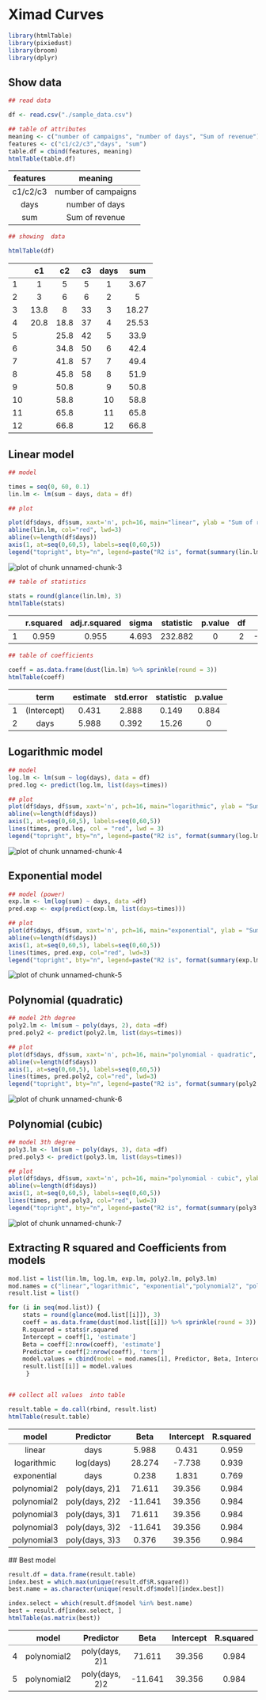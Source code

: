 
# Ximad Curves


```r
library(htmlTable)
library(pixiedust)
library(broom)
library(dplyr)
```

## Show data

```r
## read data 

df <- read.csv("./sample_data.csv")

## table of attributes
meaning <- c("number of campaigns", "number of days", "Sum of revenue")
features <- c("c1/c2/c3","days", "sum") 
table.df = cbind(features, meaning)
htmlTable(table.df)
```

<table class='gmisc_table' style='border-collapse: collapse;' >
<thead>
<tr>
<th style='border-bottom: 1px solid grey; border-top: 2px solid grey; text-align: center;'>features</th>
<th style='border-bottom: 1px solid grey; border-top: 2px solid grey; text-align: center;'>meaning</th>
</tr>
</thead>
<tbody>
<tr>
<td style='text-align: center;'>c1/c2/c3</td>
<td style='text-align: center;'>number of campaigns</td>
</tr>
<tr>
<td style='text-align: center;'>days</td>
<td style='text-align: center;'>number of days</td>
</tr>
<tr>
<td style='border-bottom: 2px solid grey; text-align: center;'>sum</td>
<td style='border-bottom: 2px solid grey; text-align: center;'>Sum of revenue</td>
</tr>
</tbody>
</table>

```r
## showing  data

htmlTable(df)
```

<table class='gmisc_table' style='border-collapse: collapse;' >
<thead>
<tr>
<th style='border-bottom: 1px solid grey; border-top: 2px solid grey;'> </th>
<th style='border-bottom: 1px solid grey; border-top: 2px solid grey; text-align: center;'>c1</th>
<th style='border-bottom: 1px solid grey; border-top: 2px solid grey; text-align: center;'>c2</th>
<th style='border-bottom: 1px solid grey; border-top: 2px solid grey; text-align: center;'>c3</th>
<th style='border-bottom: 1px solid grey; border-top: 2px solid grey; text-align: center;'>days</th>
<th style='border-bottom: 1px solid grey; border-top: 2px solid grey; text-align: center;'>sum</th>
</tr>
</thead>
<tbody>
<tr>
<td style='text-align: left;'>1</td>
<td style='text-align: center;'>1</td>
<td style='text-align: center;'>5</td>
<td style='text-align: center;'>5</td>
<td style='text-align: center;'>1</td>
<td style='text-align: center;'>3.67</td>
</tr>
<tr>
<td style='text-align: left;'>2</td>
<td style='text-align: center;'>3</td>
<td style='text-align: center;'>6</td>
<td style='text-align: center;'>6</td>
<td style='text-align: center;'>2</td>
<td style='text-align: center;'>5</td>
</tr>
<tr>
<td style='text-align: left;'>3</td>
<td style='text-align: center;'>13.8</td>
<td style='text-align: center;'>8</td>
<td style='text-align: center;'>33</td>
<td style='text-align: center;'>3</td>
<td style='text-align: center;'>18.27</td>
</tr>
<tr>
<td style='text-align: left;'>4</td>
<td style='text-align: center;'>20.8</td>
<td style='text-align: center;'>18.8</td>
<td style='text-align: center;'>37</td>
<td style='text-align: center;'>4</td>
<td style='text-align: center;'>25.53</td>
</tr>
<tr>
<td style='text-align: left;'>5</td>
<td style='text-align: center;'></td>
<td style='text-align: center;'>25.8</td>
<td style='text-align: center;'>42</td>
<td style='text-align: center;'>5</td>
<td style='text-align: center;'>33.9</td>
</tr>
<tr>
<td style='text-align: left;'>6</td>
<td style='text-align: center;'></td>
<td style='text-align: center;'>34.8</td>
<td style='text-align: center;'>50</td>
<td style='text-align: center;'>6</td>
<td style='text-align: center;'>42.4</td>
</tr>
<tr>
<td style='text-align: left;'>7</td>
<td style='text-align: center;'></td>
<td style='text-align: center;'>41.8</td>
<td style='text-align: center;'>57</td>
<td style='text-align: center;'>7</td>
<td style='text-align: center;'>49.4</td>
</tr>
<tr>
<td style='text-align: left;'>8</td>
<td style='text-align: center;'></td>
<td style='text-align: center;'>45.8</td>
<td style='text-align: center;'>58</td>
<td style='text-align: center;'>8</td>
<td style='text-align: center;'>51.9</td>
</tr>
<tr>
<td style='text-align: left;'>9</td>
<td style='text-align: center;'></td>
<td style='text-align: center;'>50.8</td>
<td style='text-align: center;'></td>
<td style='text-align: center;'>9</td>
<td style='text-align: center;'>50.8</td>
</tr>
<tr>
<td style='text-align: left;'>10</td>
<td style='text-align: center;'></td>
<td style='text-align: center;'>58.8</td>
<td style='text-align: center;'></td>
<td style='text-align: center;'>10</td>
<td style='text-align: center;'>58.8</td>
</tr>
<tr>
<td style='text-align: left;'>11</td>
<td style='text-align: center;'></td>
<td style='text-align: center;'>65.8</td>
<td style='text-align: center;'></td>
<td style='text-align: center;'>11</td>
<td style='text-align: center;'>65.8</td>
</tr>
<tr>
<td style='border-bottom: 2px solid grey; text-align: left;'>12</td>
<td style='border-bottom: 2px solid grey; text-align: center;'></td>
<td style='border-bottom: 2px solid grey; text-align: center;'>66.8</td>
<td style='border-bottom: 2px solid grey; text-align: center;'></td>
<td style='border-bottom: 2px solid grey; text-align: center;'>12</td>
<td style='border-bottom: 2px solid grey; text-align: center;'>66.8</td>
</tr>
</tbody>
</table>

## Linear model




```r
## model

times = seq(0, 60, 0.1)
lin.lm <- lm(sum ~ days, data = df)

## plot 

plot(df$days, df$sum, xaxt='n', pch=16, main="linear", ylab = "Sum of revenue", xlab="days", cex.lab=1.5, cex.main=1.5, xlim=c(0,60))
abline(lin.lm, col="red", lwd=3)
abline(v=length(df$days))
axis(1, at=seq(0,60,5), labels=seq(0,60,5))
legend("topright", bty="n", legend=paste("R2 is", format(summary(lin.lm)$r.squared,digits=4)), cex = 2.0)
```

![plot of chunk unnamed-chunk-3](figure/unnamed-chunk-3.png) 

```r
## table of statistics

stats = round(glance(lin.lm), 3)
htmlTable(stats)
```

<table class='gmisc_table' style='border-collapse: collapse;' >
<thead>
<tr>
<th style='border-bottom: 1px solid grey; border-top: 2px solid grey;'> </th>
<th style='border-bottom: 1px solid grey; border-top: 2px solid grey; text-align: center;'>r.squared</th>
<th style='border-bottom: 1px solid grey; border-top: 2px solid grey; text-align: center;'>adj.r.squared</th>
<th style='border-bottom: 1px solid grey; border-top: 2px solid grey; text-align: center;'>sigma</th>
<th style='border-bottom: 1px solid grey; border-top: 2px solid grey; text-align: center;'>statistic</th>
<th style='border-bottom: 1px solid grey; border-top: 2px solid grey; text-align: center;'>p.value</th>
<th style='border-bottom: 1px solid grey; border-top: 2px solid grey; text-align: center;'>df</th>
<th style='border-bottom: 1px solid grey; border-top: 2px solid grey; text-align: center;'>logLik</th>
<th style='border-bottom: 1px solid grey; border-top: 2px solid grey; text-align: center;'>AIC</th>
<th style='border-bottom: 1px solid grey; border-top: 2px solid grey; text-align: center;'>BIC</th>
<th style='border-bottom: 1px solid grey; border-top: 2px solid grey; text-align: center;'>deviance</th>
<th style='border-bottom: 1px solid grey; border-top: 2px solid grey; text-align: center;'>df.residual</th>
</tr>
</thead>
<tbody>
<tr>
<td style='border-bottom: 2px solid grey; text-align: left;'>1</td>
<td style='border-bottom: 2px solid grey; text-align: center;'>0.959</td>
<td style='border-bottom: 2px solid grey; text-align: center;'>0.955</td>
<td style='border-bottom: 2px solid grey; text-align: center;'>4.693</td>
<td style='border-bottom: 2px solid grey; text-align: center;'>232.882</td>
<td style='border-bottom: 2px solid grey; text-align: center;'>0</td>
<td style='border-bottom: 2px solid grey; text-align: center;'>2</td>
<td style='border-bottom: 2px solid grey; text-align: center;'>-34.485</td>
<td style='border-bottom: 2px solid grey; text-align: center;'>74.97</td>
<td style='border-bottom: 2px solid grey; text-align: center;'>76.425</td>
<td style='border-bottom: 2px solid grey; text-align: center;'>220.204</td>
<td style='border-bottom: 2px solid grey; text-align: center;'>10</td>
</tr>
</tbody>
</table>

```r
## table of coefficients

coeff = as.data.frame(dust(lin.lm) %>% sprinkle(round = 3))
htmlTable(coeff)
```

<table class='gmisc_table' style='border-collapse: collapse;' >
<thead>
<tr>
<th style='border-bottom: 1px solid grey; border-top: 2px solid grey;'> </th>
<th style='border-bottom: 1px solid grey; border-top: 2px solid grey; text-align: center;'>term</th>
<th style='border-bottom: 1px solid grey; border-top: 2px solid grey; text-align: center;'>estimate</th>
<th style='border-bottom: 1px solid grey; border-top: 2px solid grey; text-align: center;'>std.error</th>
<th style='border-bottom: 1px solid grey; border-top: 2px solid grey; text-align: center;'>statistic</th>
<th style='border-bottom: 1px solid grey; border-top: 2px solid grey; text-align: center;'>p.value</th>
</tr>
</thead>
<tbody>
<tr>
<td style='text-align: left;'>1</td>
<td style='text-align: center;'>(Intercept)</td>
<td style='text-align: center;'>0.431</td>
<td style='text-align: center;'>2.888</td>
<td style='text-align: center;'>0.149</td>
<td style='text-align: center;'>0.884</td>
</tr>
<tr>
<td style='border-bottom: 2px solid grey; text-align: left;'>2</td>
<td style='border-bottom: 2px solid grey; text-align: center;'>days</td>
<td style='border-bottom: 2px solid grey; text-align: center;'>5.988</td>
<td style='border-bottom: 2px solid grey; text-align: center;'>0.392</td>
<td style='border-bottom: 2px solid grey; text-align: center;'>15.26</td>
<td style='border-bottom: 2px solid grey; text-align: center;'>0</td>
</tr>
</tbody>
</table>


## Logarithmic model



```r
## model
log.lm <- lm(sum ~ log(days), data = df)
pred.log <- predict(log.lm, list(days=times))

## plot
plot(df$days, df$sum, xaxt='n', pch=16, main="logarithmic", ylab = "Sum of revenue", xlab="days",cex.lab=1.5, cex.main=1.5, xlim=c(0,60))
abline(v=length(df$days))
axis(1, at=seq(0,60,5), labels=seq(0,60,5))
lines(times, pred.log, col = "red", lwd = 3)
legend("topright", bty="n", legend=paste("R2 is", format(summary(log.lm)$r.squared,digits=4)), cex = 2.0)
```

![plot of chunk unnamed-chunk-4](figure/unnamed-chunk-4.png) 

## Exponential model



```r
## model (power)
exp.lm <- lm(log(sum) ~ days, data =df)
pred.exp <- exp(predict(exp.lm, list(days=times)))

## plot
plot(df$days, df$sum, xaxt='n', pch=16, main="exponential", ylab = "Sum of revenue", xlab="days",cex.lab=1.5, cex.main=1.5, xlim=c(0,60))
abline(v=length(df$days))
axis(1, at=seq(0,60,5), labels=seq(0,60,5))
lines(times, pred.exp, col="red", lwd=3)
legend("topright", bty="n", legend=paste("R2 is", format(summary(exp.lm)$r.squared,digits=4)), cex  = 2.0)
```

![plot of chunk unnamed-chunk-5](figure/unnamed-chunk-5.png) 

## Polynomial (quadratic)


```r
## model 2th degree
poly2.lm <- lm(sum ~ poly(days, 2), data =df)
pred.poly2 <- predict(poly2.lm, list(days=times))

## plot
plot(df$days, df$sum, xaxt='n', pch=16, main="polynomial - quadratic", ylab = "Sum of revenue", xlab="days",cex.lab=1.5, cex.main=1.5, xlim=c(0,60))
abline(v=length(df$days))
axis(1, at=seq(0,60,5), labels=seq(0,60,5))
lines(times, pred.poly2, col="red", lwd=3)
legend("topright", bty="n", legend=paste("R2 is", format(summary(poly2.lm)$r.squared,digits=4)), cex  = 2.0)
```

![plot of chunk unnamed-chunk-6](figure/unnamed-chunk-6.png) 

## Polynomial (cubic)


```r
## model 3th degree
poly3.lm <- lm(sum ~ poly(days, 3), data =df)
pred.poly3 <- predict(poly3.lm, list(days=times))

## plot
plot(df$days, df$sum, xaxt='n', pch=16, main="polynomial - cubic", ylab = "Sum of revenue", xlab="days",cex.lab=1.5, cex.main=1.5, xlim=c(0,60))
abline(v=length(df$days))
axis(1, at=seq(0,60,5), labels=seq(0,60,5))
lines(times, pred.poly3, col="red", lwd=3)
legend("topright", bty="n", legend=paste("R2 is", format(summary(poly3.lm)$r.squared,digits=4)), cex  = 2.0)
```

![plot of chunk unnamed-chunk-7](figure/unnamed-chunk-7.png) 

## Extracting R squared and Coefficients from models


```r
mod.list = list(lin.lm, log.lm, exp.lm, poly2.lm, poly3.lm)
mod.names = c("linear","logarithmic", "exponential","polynomial2", "polynomial3")
result.list = list()

for (i in seq(mod.list)) {
    stats = round(glance(mod.list[[i]]), 3)
    coeff = as.data.frame(dust(mod.list[[i]]) %>% sprinkle(round = 3))
    R.squared = stats$r.squared
    Intercept = coeff[1, 'estimate']
    Beta = coeff[2:nrow(coeff), 'estimate']
    Predictor = coeff[2:nrow(coeff), 'term']
    model.values = cbind(model = mod.names[i], Predictor, Beta, Intercept, R.squared)
    result.list[[i]] = model.values
     }


## collect all values  into table

result.table = do.call(rbind, result.list)
htmlTable(result.table)
```

<table class='gmisc_table' style='border-collapse: collapse;' >
<thead>
<tr>
<th style='border-bottom: 1px solid grey; border-top: 2px solid grey; text-align: center;'>model</th>
<th style='border-bottom: 1px solid grey; border-top: 2px solid grey; text-align: center;'>Predictor</th>
<th style='border-bottom: 1px solid grey; border-top: 2px solid grey; text-align: center;'>Beta</th>
<th style='border-bottom: 1px solid grey; border-top: 2px solid grey; text-align: center;'>Intercept</th>
<th style='border-bottom: 1px solid grey; border-top: 2px solid grey; text-align: center;'>R.squared</th>
</tr>
</thead>
<tbody>
<tr>
<td style='text-align: center;'>linear</td>
<td style='text-align: center;'>days</td>
<td style='text-align: center;'>5.988</td>
<td style='text-align: center;'>0.431</td>
<td style='text-align: center;'>0.959</td>
</tr>
<tr>
<td style='text-align: center;'>logarithmic</td>
<td style='text-align: center;'>log(days)</td>
<td style='text-align: center;'>28.274</td>
<td style='text-align: center;'>-7.738</td>
<td style='text-align: center;'>0.939</td>
</tr>
<tr>
<td style='text-align: center;'>exponential</td>
<td style='text-align: center;'>days</td>
<td style='text-align: center;'>0.238</td>
<td style='text-align: center;'>1.831</td>
<td style='text-align: center;'>0.769</td>
</tr>
<tr>
<td style='text-align: center;'>polynomial2</td>
<td style='text-align: center;'>poly(days, 2)1</td>
<td style='text-align: center;'>71.611</td>
<td style='text-align: center;'>39.356</td>
<td style='text-align: center;'>0.984</td>
</tr>
<tr>
<td style='text-align: center;'>polynomial2</td>
<td style='text-align: center;'>poly(days, 2)2</td>
<td style='text-align: center;'>-11.641</td>
<td style='text-align: center;'>39.356</td>
<td style='text-align: center;'>0.984</td>
</tr>
<tr>
<td style='text-align: center;'>polynomial3</td>
<td style='text-align: center;'>poly(days, 3)1</td>
<td style='text-align: center;'>71.611</td>
<td style='text-align: center;'>39.356</td>
<td style='text-align: center;'>0.984</td>
</tr>
<tr>
<td style='text-align: center;'>polynomial3</td>
<td style='text-align: center;'>poly(days, 3)2</td>
<td style='text-align: center;'>-11.641</td>
<td style='text-align: center;'>39.356</td>
<td style='text-align: center;'>0.984</td>
</tr>
<tr>
<td style='border-bottom: 2px solid grey; text-align: center;'>polynomial3</td>
<td style='border-bottom: 2px solid grey; text-align: center;'>poly(days, 3)3</td>
<td style='border-bottom: 2px solid grey; text-align: center;'>0.376</td>
<td style='border-bottom: 2px solid grey; text-align: center;'>39.356</td>
<td style='border-bottom: 2px solid grey; text-align: center;'>0.984</td>
</tr>
</tbody>
</table>
## Best model


```r
result.df = data.frame(result.table)
index.best = which.max(unique(result.df$R.squared))
best.name = as.character(unique(result.df$model)[index.best])

index.select = which(result.df$model %in% best.name)
best = result.df[index.select, ]
htmlTable(as.matrix(best))
```

<table class='gmisc_table' style='border-collapse: collapse;' >
<thead>
<tr>
<th style='border-bottom: 1px solid grey; border-top: 2px solid grey;'> </th>
<th style='border-bottom: 1px solid grey; border-top: 2px solid grey; text-align: center;'>model</th>
<th style='border-bottom: 1px solid grey; border-top: 2px solid grey; text-align: center;'>Predictor</th>
<th style='border-bottom: 1px solid grey; border-top: 2px solid grey; text-align: center;'>Beta</th>
<th style='border-bottom: 1px solid grey; border-top: 2px solid grey; text-align: center;'>Intercept</th>
<th style='border-bottom: 1px solid grey; border-top: 2px solid grey; text-align: center;'>R.squared</th>
</tr>
</thead>
<tbody>
<tr>
<td style='text-align: left;'>4</td>
<td style='text-align: center;'>polynomial2</td>
<td style='text-align: center;'>poly(days, 2)1</td>
<td style='text-align: center;'>71.611</td>
<td style='text-align: center;'>39.356</td>
<td style='text-align: center;'>0.984</td>
</tr>
<tr>
<td style='border-bottom: 2px solid grey; text-align: left;'>5</td>
<td style='border-bottom: 2px solid grey; text-align: center;'>polynomial2</td>
<td style='border-bottom: 2px solid grey; text-align: center;'>poly(days, 2)2</td>
<td style='border-bottom: 2px solid grey; text-align: center;'>-11.641</td>
<td style='border-bottom: 2px solid grey; text-align: center;'>39.356</td>
<td style='border-bottom: 2px solid grey; text-align: center;'>0.984</td>
</tr>
</tbody>
</table>







